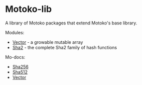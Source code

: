 # Motoko-lib
A library of Motoko packages that extend Motoko's base library.

Modules:

* [Vector](modules/vector.md) - a growable mutable array
* [Sha2](modules/sha2.md) - the complete Sha2 family of hash functions

Mo-docs:

* [Sha256](Sha256.html)
* [Sha512](Sha512.html)
* [Vector](Vector.html)
